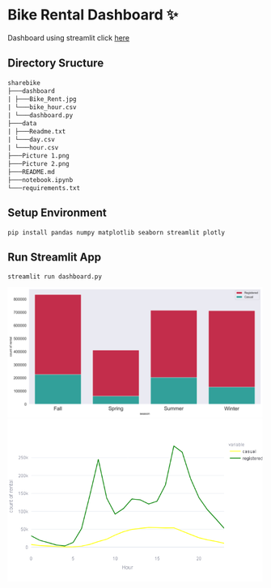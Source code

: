 # Bike Rental Dashboard ✨

Dashboard using streamlit click [here](https://sharebike-fee5kleuvnbhsp2srit2sp.streamlit.app/)

## Directory Sructure
````
sharebike
├───dashboard
| ├───Bike_Rent.jpg
| └───bike_hour.csv
| └───dashboard.py
├───data
| ├───Readme.txt
| └───day.csv
| └───hour.csv
├───Picture 1.png
├───Picture 2.png
├───README.md 
├───notebook.ipynb
└───requirements.txt
````

## Setup Environment
```
pip install pandas numpy matplotlib seaborn streamlit plotly
```
## Run Streamlit App
```
streamlit run dashboard.py
```
![alt text](https://github.com/dwitaciaa/sharebike/blob/main/Picture%201.png?raw=true)
![alt text](https://github.com/dwitaciaa/sharebike/blob/main/Picture%202.png?raw=true)
